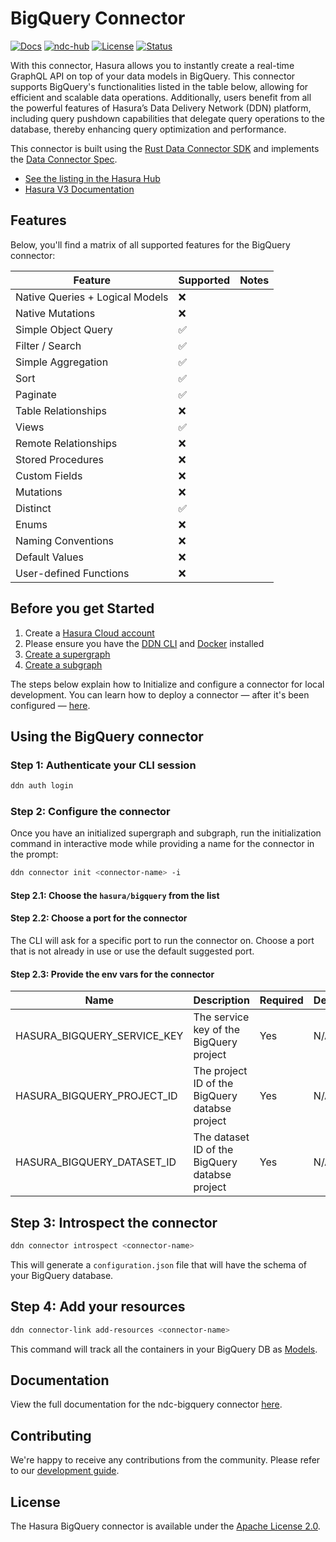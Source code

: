 # BigQuery Connector

[![Docs](https://img.shields.io/badge/docs-v3.x-brightgreen.svg?style=flat)](https://hasura.io/docs/3.0)
[![ndc-hub](https://img.shields.io/badge/ndc--hub-bigquery-blue.svg?style=flat)](https://hasura.io/connectors/bigquery)
[![License](https://img.shields.io/badge/license-Apache--2.0-purple.svg?style=flat)](LICENSE.txt)
[![Status](https://img.shields.io/badge/status-alpha-yellow.svg?style=flat)](./readme.md)

With this connector, Hasura allows you to instantly create a real-time GraphQL API on top of your data models in
BigQuery. This connector supports BigQuery's functionalities listed in the table below, allowing for
efficient and scalable data operations. Additionally, users benefit from all the powerful features of Hasura’s Data
Delivery Network (DDN) platform, including query pushdown capabilities that delegate query operations to the database,
thereby enhancing query optimization and performance.

This connector is built using the [Rust Data Connector SDK](https://github.com/hasura/ndc-hub#rusk-sdk) and implements
the [Data Connector Spec](https://github.com/hasura/ndc-spec).

- [See the listing in the Hasura Hub](https://hasura.io/connectors/bigquery)
- [Hasura V3 Documentation](https://hasura.io/docs/3.0/)

## Features

Below, you'll find a matrix of all supported features for the BigQuery connector:

| Feature                         | Supported | Notes                                |
|---------------------------------|-----------|--------------------------------------|
| Native Queries + Logical Models | ❌        |                                      |
| Native Mutations                | ❌        |                                      |
| Simple Object Query             | ✅        |                                      |
| Filter / Search                 | ✅        |                                      |
| Simple Aggregation              | ✅        |                                      |
| Sort                            | ✅        |                                      |
| Paginate                        | ✅        |                                      |
| Table Relationships             | ❌        |                                      |
| Views                           | ✅        |                                      |
| Remote Relationships            | ❌        |                                      |
| Stored Procedures               | ❌        |                                      |
| Custom Fields                   | ❌        |                                      |
| Mutations                       | ❌        |                                      |
| Distinct                        | ✅        |                                      |
| Enums                           | ❌        |                                      |
| Naming Conventions              | ❌        |                                      |
| Default Values                  | ❌        |                                      |
| User-defined Functions          | ❌        |                                      |

## Before you get Started

1. Create a [Hasura Cloud account](https://console.hasura.io)
2. Please ensure you have the [DDN CLI](https://hasura.io/docs/3.0/cli/installation) and [Docker](https://docs.docker.com/engine/install/) installed
3. [Create a supergraph](https://hasura.io/docs/3.0/getting-started/init-supergraph)
4. [Create a subgraph](https://hasura.io/docs/3.0/getting-started/init-subgraph)

The steps below explain how to Initialize and configure a connector for local development. You can learn how to deploy a
connector — after it's been configured — [here](https://hasura.io/docs/3.0/getting-started/deployment/deploy-a-connector).

## Using the BigQuery connector

### Step 1: Authenticate your CLI session

```bash
ddn auth login
```

### Step 2: Configure the connector

Once you have an initialized supergraph and subgraph, run the initialization command in interactive mode while
providing a name for the connector in the prompt:

```bash
ddn connector init <connector-name> -i
```

#### Step 2.1: Choose the `hasura/bigquery` from the list

#### Step 2.2: Choose a port for the connector

The CLI will ask for a specific port to run the connector on. Choose a port that is not already in use or use the
default suggested port.

#### Step 2.3: Provide the env vars for the connector

| Name                        | Description                                      | Required | Default |
|-----------------------------|--------------------------------------------------|----------|---------|
| HASURA_BIGQUERY_SERVICE_KEY | The service key of the BigQuery project          | Yes      | N/A     |
| HASURA_BIGQUERY_PROJECT_ID  | The project ID of the BigQuery databse project   | Yes      | N/A     |
| HASURA_BIGQUERY_DATASET_ID  | The dataset ID of the BigQuery databse project   | Yes      | N/A     |

## Step 3: Introspect the connector

```bash
ddn connector introspect <connector-name>
```

This will generate a `configuration.json` file that will have the schema of your BigQuery database.

## Step 4: Add your resources

```bash
ddn connector-link add-resources <connector-name>
```

This command will track all the containers in your BigQuery DB as [Models](https://hasura.io/docs/3.0/supergraph-modeling/models).

## Documentation

View the full documentation for the ndc-bigquery connector [here](./docs/readme.md).

## Contributing

We're happy to receive any contributions from the community. Please refer to our [development guide](./docs/development.md).

## License

The Hasura BigQuery connector is available under the [Apache License
2.0](https://www.apache.org/licenses/LICENSE-2.0).
